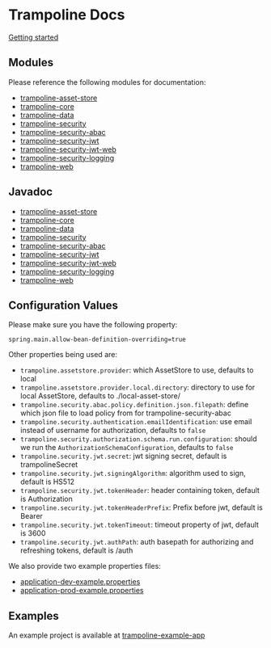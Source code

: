 # Trampoline Docs

[Getting started](GETTING_STARTED.md)

## Modules

Please reference the following modules for documentation:

- [trampoline-asset-store](../trampoline-asset-store)
- [trampoline-core](../trampoline-core)
- [trampoline-data](../trampoline-data)
- [trampoline-security](../trampoline-security)
- [trampoline-security-abac](../trampoline-security-abac)
- [trampoline-security-jwt](../trampoline-security-jwt)
- [trampoline-security-jwt-web](../trampoline-security-jwt-web)
- [trampoline-security-logging](../trampoline-security-logging)
- [trampoline-web](../trampoline-web)

## Javadoc

- [trampoline-asset-store](https://lucadev.com/trampoline/docs/trampoline-asset-store)
- [trampoline-core](https://lucadev.com/trampoline/docs/trampoline-core)
- [trampoline-data](https://lucadev.com/trampoline/docs/trampoline-data)
- [trampoline-security](https://lucadev.com/trampoline/docs/trampoline-security)
- [trampoline-security-abac](https://lucadev.com/trampoline/docs/trampoline-security-abac)
- [trampoline-security-jwt](https://lucadev.com/trampoline/docs/trampoline-security-jwt)
- [trampoline-security-jwt-web](https://lucadev.com/trampoline/docs/trampoline-security-jwt-web)
- [trampoline-security-logging](https://lucadev.com/trampoline/docs/trampoline-security-logging)
- [trampoline-web](https://lucadev.com/trampoline/docs/trampoline-web)

## Configuration Values

Please make sure you have the following property:

```
spring.main.allow-bean-definition-overriding=true
```

Other properties being used are:

- `trampoline.assetstore.provider`: which AssetStore to use, defaults to local
- `trampoline.assetstore.provider.local.directory`: directory to use for local AssetStore, defaults to ./local-asset-store/
- `trampoline.security.abac.policy.definition.json.filepath`: define which json file to load policy from for trampoline-security-abac
- `trampoline.security.authentication.emailIdentification`: use email instead of username for authorization, defaults to `false`
- `trampoline.security.authorization.schema.run.configuration`: should we run the `AuthorizationSchemaConfiguration`, defaults to `false`
- `trampoline.security.jwt.secret`: jwt signing secret, default is trampolineSecret
- `trampoline.security.jwt.signingAlgorithm`: algorithm used to sign, default is HS512
- `trampoline.security.jwt.tokenHeader`: header containing token, default is Authorization
- `trampoline.security.jwt.tokenHeaderPrefix`: Prefix before jwt, default is Bearer
- `trampoline.security.jwt.tokenTimeout`: timeout property of jwt, default is 3600
- `trampoline.security.jwt.authPath`: auth basepath for authorizing and refreshing tokens, default is /auth

We also provide two example properties files:

- [application-dev-example.properties](application-dev-example.properties)
- [application-prod-example.properties](application-prod-example.properties)

## Examples

An example project is available at [trampoline-example-app](../trampoline-example-app)